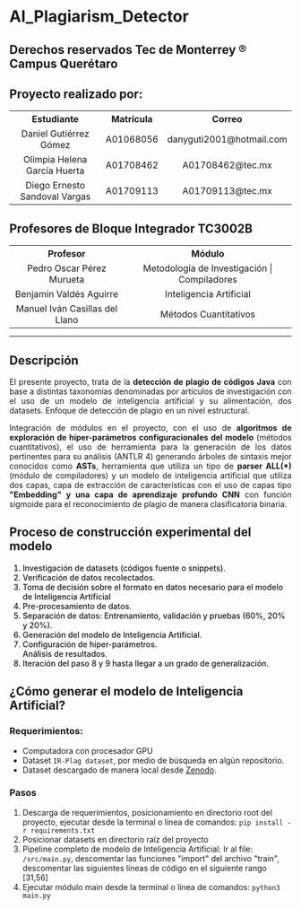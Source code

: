 # AI_Plagiarism_Detector

## Derechos reservados Tec de Monterrey ® Campus Querétaro

## Proyecto realizado por:

<table style="margin:auto;">
  <tr>
    <th style="text-align:center;">Estudiante</th>
    <th style="text-align:center;">Matrícula</th>
    <th style="text-align:center;">Correo</th>
  </tr>
  <tr>
    <td style="text-align:center;">Daniel Gutiérrez Gómez</td>
    <td style="text-align:center;">A01068056</td>
    <td style="text-align:center;">danyguti2001@hotmail.com</td>
  </tr>
  <tr>
    <td style="text-align:center;">Olimpia Helena García Huerta</td>
    <td style="text-align:center;">A01708462</td>
    <td style="text-align:center;">A01708462@tec.mx</td>
  </tr>
  <tr>
    <td style="text-align:center;">Diego Ernesto Sandoval Vargas</td>
    <td style="text-align:center;">A01709113</td>
    <td style="text-align:center;">A01709113@tec.mx</td>
  </tr>
</table>

## Profesores de Bloque Integrador TC3002B
<table style="margin:auto;">
  <tr>
    <th style="text-align:center;">Profesor</th>
    <th style="text-align:center;">Módulo</th>
  </tr>
  <tr>
    <td style="text-align:center;">Pedro Oscar Pérez Murueta</td>
    <td style="text-align:center;">Metodología de Investigación | Compiladores</td>
  </tr>
  <tr>
    <td style="text-align:center;">Benjamin Valdés Aguirre</td>
    <td style="text-align:center;">Inteligencia Artificial</td>
  </tr>
  <tr>
    <td style="text-align:center;">Manuel Iván Casillas del Llano</td>
    <td style="text-align:center;">Métodos Cuantitativos</td>
  </tr>
</table>

---

## Descripción

<p style="text-align:justify;">
    El presente proyecto, trata de la <b>detección de plagio de códigos Java</b> con base a distintas taxonomías denominadas por artículos de investigación con el uso de un modelo de inteligencia artificial y su alimentación, dos datasets. Enfoque de detección de plagio en un nivel estructural.
</p>

<p style="text-align:justify;">
    Integración de módulos en el proyecto, con el uso de <b>algoritmos de exploración de hiper-parámetros configuracionales del modelo</b> (métodos cuantitativos), el uso de herramienta
    para la generación de los datos pertinentes para su análisis (ANTLR 4) generando árboles de sintaxis mejor conocidos como <b>ASTs</b>, herramienta que utiliza un tipo de <b>parser ALL(*)</b> (módulo de compiladores) y un modelo de inteligencia artificial que utiliza dos capas, capa de extracción de características con el uso de capas tipo <b>"Embedding" y una capa de aprendizaje profundo CNN</b> con función sigmoide para el reconocimiento de plagio de manera clasificatoria binaria.
</p>

## Proceso de construcción experimental del modelo
<ol style="font-size:14px; font-weight:550;">
    <li>
        Investigación de datasets (códigos fuente o snippets).
    </li>
    <li>
        Verificación de datos recolectados.
    </li>
    <li>
        Toma de decisión sobre el formato en datos necesario para el modelo de Inteligencia Artificial
    </li>
    <li>
        Pre-procesamiento de datos.
    </li>
    <li>
        Separación de datos: Entrenamiento, validación y pruebas (60%, 20% y 20%).
    </li>
    <li>
        Generación del modelo de Inteligencia Artificial.
    </li>
    <li>
        Configuración de hiper-parámetros.
    </li>
        Análisis de resultados.
    <li>
         Iteración del paso 8 y 9 hasta llegar a un grado de generalización.
    </li>
</ol>


## ¿Cómo generar el modelo de Inteligencia Artificial?
### Requerimientos:
* Computadora con procesador GPU
* Dataset `IR-Plag dataset`, por medio de búsqueda en algún repositorio.
* Dataset descargado de manera local desde [Zenodo](https://zenodo.org/records/7332790).

### Pasos
1. Descarga de requerimientos, posicionamiento en directorio root del proyecto, ejecutar desde la terminal o línea de comandos: `pip install -r requirements.txt `
2. Posicionar datasets en directorio raíz del proyecto
3. Pipeline completo de modelo de Inteligencia Artificial: Ir al file: `/src/main.py`, descomentar las funciones "import" del archivo "train", descomentar las siguientes líneas de código en el siguiente rango [31,56]
4. Ejecutar módulo main desde la terminal o línea de comandos: `python3 main.py`

